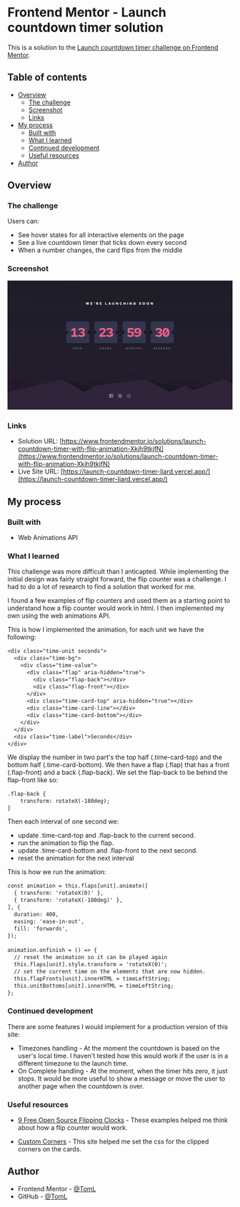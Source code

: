 # Frontend Mentor - Launch countdown timer solution

This is a solution to the [Launch countdown timer challenge on Frontend Mentor](https://www.frontendmentor.io/challenges/launch-countdown-timer-N0XkGfyz-).

## Table of contents

- [Overview](#overview)
  - [The challenge](#the-challenge)
  - [Screenshot](#screenshot)
  - [Links](#links)
- [My process](#my-process)
  - [Built with](#built-with)
  - [What I learned](#what-i-learned)
  - [Continued development](#continued-development)
  - [Useful resources](#useful-resources)
- [Author](#author)

## Overview

### The challenge

Users can:

- See hover states for all interactive elements on the page
- See a live countdown timer that ticks down every second 
- When a number changes, the card flips from the middle

### Screenshot

![](./Screenshot.png)


### Links

- Solution URL: [https://www.frontendmentor.io/solutions/launch-countdown-timer-with-flip-animation-Xkjh9tkjfN](https://www.frontendmentor.io/solutions/launch-countdown-timer-with-flip-animation-Xkjh9tkjfN)
- Live Site URL: [https://launch-countdown-timer-liard.vercel.app/](https://launch-countdown-timer-liard.vercel.app/)

## My process

### Built with

- Web Animations API

### What I learned

This challenge was more difficult than I anticapted. While implementing the initial design was fairly straight forward, the flip counter was a challenge. I had to do a lot of research to find a solution that worked for me.

I found a few examples of flip counters and used them as a starting point to understand how a flip counter would work in html. I then implemented my own using the web animations API.

This is how I implemented the animation, for each unit we have the following:

```
<div class="time-unit seconds">
  <div class="time-bg">
    <div class="time-value">
      <div class="flap" aria-hidden="true">
        <div class="flap-back"></div>
        <div class="flap-front"></div>
      </div>
      <div class="time-card-top" aria-hidden="true"></div>
      <div class="time-card-line"></div>
      <div class="time-card-bottom"></div>
    </div>
  </div>
  <div class="time-label">Seconds</div>
</div>
```

We display the number in two part's the top half (.time-card-top) and the bottom half (.time-card-bottom). We then have a flap (.flap) that has a front (.flap-front) and a back (.flap-back). We set the flap-back to be behind the flap-front like so:

```
.flap-back {
    transform: rotateX(-180deg);
}
```

Then each interval of one second we:
  - update .time-card-top and .flap-back to the current second.
  - run the animation to flip the flap.
  - update .time-card-bottom and .flap-front to the next second.
  - reset the animation for the next interval

This is how we run the animation:
```
const animation = this.flaps[unit].animate([
  { transform: 'rotateX(0)' },
  { transform: 'rotateX(-180deg)' },
], {
  duration: 400,
  easing: 'ease-in-out',
  fill: 'forwards',
});

animation.onfinish = () => {
  // reset the animation so it can be played again
  this.flaps[unit].style.transform = 'rotateX(0)';
  // set the current time on the elements that are now hidden.
  this.flapFronts[unit].innerHTML = timeLeftString;
  this.unitBottoms[unit].innerHTML = timeLeftString;
};
```

### Continued development

There are some features I would implement for a production version of this site:
  - Timezones handling - At the moment the countdown is based on the user's local time. I haven't tested how this would work if the user is in a different timezone to the launch time.
  - On Complete handling - At the moment, when the timer hits zero, it just stops. It would be more useful to show a message or move the user to another page when the countdown is over.

### Useful resources

- [9 Free Open Source Flipping Clocks](https://1stwebdesigner.com/9-free-open-source-flipping-clocks-using-css-javascript/)  - These examples helped me think about how a flip counter would work.

- [Custom Corners](https://css-generators.com/custom-corners/) - This site helped me set the css for the clipped corners on the cards.

## Author

- Frontend Mentor - [@TomL](https://www.frontendmentor.io/profile/TomL)
- GitHub - [@TomL](https://github.com/toml)